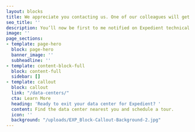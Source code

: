 ```yaml
---
layout: blocks
title: We appreciate you contacting us. One of our colleagues will get back in touch with you soon.
seo_title: ''
description: You’ll now be first to me notified on Expedient technical briefs, stories, and special offers.
image: ''
page_sections:
- template: page-hero
  block: page-hero
  banner_image: ''
  subheadline: ''
- template: content-block-full
  block: content-full
  sidebar: []
- template: callout
  block: callout
  link: "/data-centers/"
  cta: Learn More
  heading: 'Ready to exit your data center for Expedient? '
  content: Find the data center nearest you and schedule a tour.
  icon: ''
  background: "/uploads/EXP_Block-Callout-Background-2.jpg"
---
```

